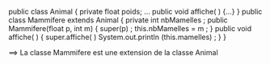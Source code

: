 public class Animal
{ private float poids;
   ...
   public void affiche( ) {...}
}
public class Mammifere extends Animal
{ private int nbMamelles ;
   public Mammifere(float p, int m)
   {
   super(p) ;
   this.nbMamelles = m ;
   }
   public void affiche( )
   { super.affiche( ) 
   System.out.println (this.mamelles) ;
   }
   }

 ==> La classe Mammifere est une extension de la classe Animal
 
